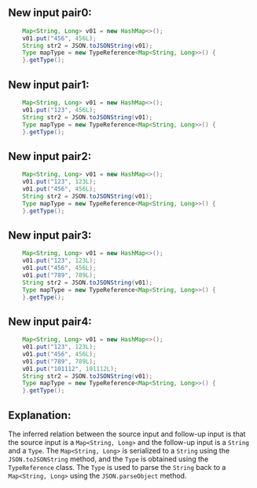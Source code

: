 ## New input pair0:
```java
    Map<String, Long> v01 = new HashMap<>();
    v01.put("456", 456L);
    String str2 = JSON.toJSONString(v01);
    Type mapType = new TypeReference<Map<String, Long>>() {
    }.getType();
```

## New input pair1:
```java
    Map<String, Long> v01 = new HashMap<>();
    v01.put("123", 456L);
    String str2 = JSON.toJSONString(v01);
    Type mapType = new TypeReference<Map<String, Long>>() {
    }.getType();
```

## New input pair2:
```java
    Map<String, Long> v01 = new HashMap<>();
    v01.put("123", 123L);
    v01.put("456", 456L);
    String str2 = JSON.toJSONString(v01);
    Type mapType = new TypeReference<Map<String, Long>>() {
    }.getType();
```

## New input pair3:
```java
    Map<String, Long> v01 = new HashMap<>();
    v01.put("123", 123L);
    v01.put("456", 456L);
    v01.put("789", 789L);
    String str2 = JSON.toJSONString(v01);
    Type mapType = new TypeReference<Map<String, Long>>() {
    }.getType();
```

## New input pair4:
```java
    Map<String, Long> v01 = new HashMap<>();
    v01.put("123", 123L);
    v01.put("456", 456L);
    v01.put("789", 789L);
    v01.put("101112", 101112L);
    String str2 = JSON.toJSONString(v01);
    Type mapType = new TypeReference<Map<String, Long>>() {
    }.getType();
```

## Explanation:
The inferred relation between the source input and follow-up input is that the source input is a `Map<String, Long>` and the follow-up input is a `String` and a `Type`. The `Map<String, Long>` is serialized to a `String` using the `JSON.toJSONString` method, and the `Type` is obtained using the `TypeReference` class. The `Type` is used to parse the `String` back to a `Map<String, Long>` using the `JSON.parseObject` method.
